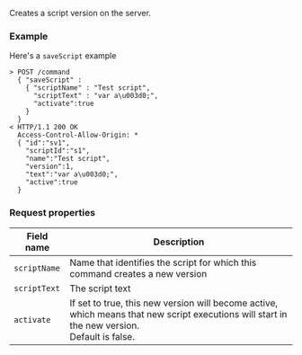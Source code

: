 
Creates a script version on the server.  

### Example
Here's a `saveScript` example
 
```
> POST /command
  { "saveScript" :
    { "scriptName" : "Test script",
      "scriptText" : "var a\u003d0;",
      "activate":true
    }
  }
< HTTP/1.1 200 OK
  Access-Control-Allow-Origin: *
  { "id":"sv1",
    "scriptId":"s1",
    "name":"Test script",
    "version":1,
    "text":"var a\u003d0;",
    "active":true
  }
```

### Request properties

| Field name | Description |
|---|---|
| `scriptName` | Name that identifies the script for which this command creates a new version |
| `scriptText` | The script text |
| `activate` | If set to true, this new version will become active, which means that new script executions will start in the new version.  <br/>Default is false. |
